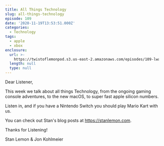```yaml
---
title: All Things Technology
slug: all-things-technology
episode: 109
date: '2020-11-19T13:53:51.000Z'
categories:
  - Technology
tags:
  - apple
  - xbox
enclosure:
  url: >-
    https://twistoflemonpod.s3.us-east-2.amazonaws.com/episodes/109-lwatol-20201119.mp3
  length: null
  type: null
---
```


Dear Listener,

This week we talk about all things Technology, from the ongoing gaming console adventures, to the new macOS, to super fast apple silicon numbers.

Listen in, and if you have a Nintendo Switch you should play Mario Kart with us.

You can check out Stan's blog posts at https://stanlemon.com.

Thanks for Listening!

Stan Lemon & Jon Kohlmeier
